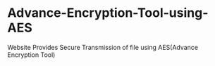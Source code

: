 # Advance-Encryption-Tool-using-AES
Website Provides Secure Transmission of file using AES(Advance Encryption Tool)

